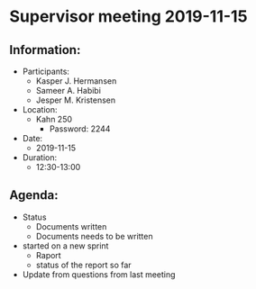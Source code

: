 # Supervisor meeting 2019-11-15

## Information: <a id="information"></a>

* Participants:
  * Kasper J. Hermansen
  * Sameer A. Habibi
  * Jesper M. Kristensen
* Location:
  * Kahn 250
    * Password: 2244
* Date:
  * 2019-11-15
* Duration:
  * 12:30-13:00

## Agenda: <a id="agenda"></a>

* Status
  * Documents written
  * Documents needs to be written
* started on a new sprint
  * Raport
  * status of the report so far
* Update from questions from last meeting

